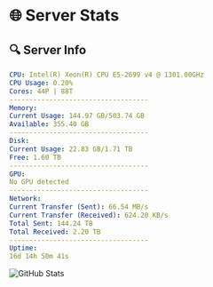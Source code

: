 # 🌐 Server Stats
## 🔍 Server Info
```yaml
CPU: Intel(R) Xeon(R) CPU E5-2699 v4 @ 1301.00GHz
CPU Usage: 0.20%
Cores: 44P | 88T
-----------------------------------
Memory:
Current Usage: 144.97 GB/503.74 GB
Available: 355.40 GB
-----------------------------------
Disk:
Current Usage: 22.83 GB/1.71 TB
Free: 1.60 TB
-----------------------------------
GPU:
No GPU detected
-----------------------------------
Network:
Current Transfer (Sent): 66.54 MB/s
Current Transfer (Received): 624.20 KB/s
Total Sent: 144.24 TB
Total Received: 2.20 TB
-----------------------------------
Uptime:
16d 14h 50m 41s
```
![GitHub Stats](https://img.shields.io/badge/Updated-2025-02-24_13:33:59-blue)